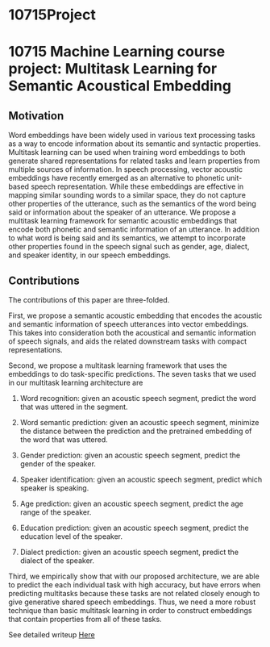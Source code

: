 # 10715Project
10715 Machine Learning course project: Multitask Learning for Semantic Acoustical Embedding
===

## Motivation
Word embeddings have been widely used in various text processing tasks as a way to encode information about its semantic and syntactic properties. Multitask learning can be used when training word embeddings to both generate shared representations for related tasks and learn properties from multiple sources of information. In speech processing, vector acoustic embeddings have recently emerged as an alternative to phonetic unit-based speech representation. While these embeddings are effective in mapping similar sounding words to a similar space, they do not capture other properties of the utterance, such as the semantics of the word being said or information about the speaker of an utterance. We propose a multitask learning framework for semantic acoustic embeddings that encode both phonetic and semantic information of an utterance. In addition to what word is being said and its semantics, we attempt to incorporate other properties found in the speech signal such as gender, age, dialect, and speaker identity, in our speech embeddings.

## Contributions
The contributions of this paper are three-folded.

First, we propose a semantic acoustic embedding that encodes the acoustic and semantic information of speech utterances into vector embeddings. This takes into consideration both the acoustical and semantic information of speech signals, and aids the related downstream tasks with compact representations.

Second, we propose a multitask learning framework that uses the embeddings to do task-specific predictions. The seven tasks that we used in our multitask learning architecture are

1. Word recognition: given an acoustic speech segment, predict the word that was uttered in the segment.

2. Word semantic prediction: given an acoustic speech segment, minimize the distance between the prediction and the pretrained embedding of the word that was uttered.

3. Gender prediction: given an acoustic speech segment, predict the gender of the speaker.

4. Speaker identification: given an acoustic speech segment, predict which speaker is speaking.

5. Age prediction: given an acoustic speech segment, predict the age range of the speaker.

6. Education prediction: given an acoustic speech segment, predict the education level of the speaker.

7. Dialect prediction: given an acoustic speech segment, predict the dialect of the speaker.

Third, we empirically show that with our proposed architecture, we are able to predict the each individual task with high accuracy, but have errors when predicting multitasks because these tasks are not related closely enough to give generative shared speech embeddings. Thus, we need a more robust technique than basic multitask learning in order to construct embeddings that contain properties from all of these tasks.

See detailed writeup [Here](writeup/)
